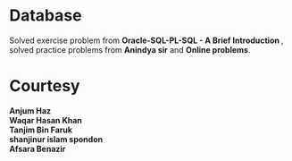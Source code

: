 # Database
Solved exercise problem from <b>Oracle-SQL-PL-SQL - A Brief Introduction </b> , solved practice problems from <b> Anindya sir</b> and <b> Online problems</b>. <br>
# Courtesy
<b> Anjum Haz</b><br>
<b> Waqar Hasan Khan</b><br>
<b> Tanjim Bin Faruk </b> <br>
<b> shanjinur islam spondon </b> <br>
<b>Afsara Benazir</b><br>

